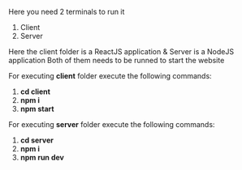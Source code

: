 Here you need 2 terminals to run it
1) Client
2) Server

Here the client folder is a ReactJS application & Server is a NodeJS application
Both of them needs to be runned to start the website

For executing **client** folder execute the following commands:
1) **cd client**
2) **npm i**
4) **npm start**

For executing **server** folder execute the following commands:
1) **cd server**
2) **npm i**
4) **npm run dev**